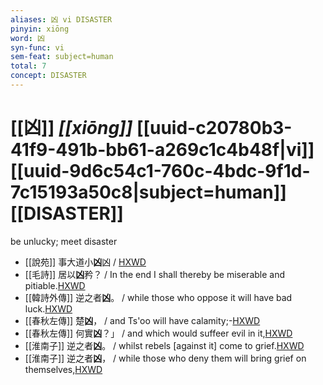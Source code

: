 ```yaml
---
aliases: 凶 vi DISASTER
pinyin: xiōng
word: 凶
syn-func: vi
sem-feat: subject=human
total: 7
concept: DISASTER 
---
```

# [[凶]] *[[xiōng]]*  [[uuid-c20780b3-41f9-491b-bb61-a269c1c4b48f|vi]] [[uuid-9d6c54c1-760c-4bdc-9f1d-7c15193a50c8|subject=human]] [[DISASTER]]
be unlucky; meet disaster
 - [[說苑]] 事大道小**凶**凶 / [HXWD](https://hxwd.org/textview.html?location=CH1a0907_CHANT_016-25a.5)
 - [[毛詩]] 居以**凶**矜？ / In the end I shall thereby be miserable and pitiable.[HXWD](https://hxwd.org/textview.html?location=KR1c0001_tls_022-31a.1)
 - [[韓詩外傳]] 逆之者**凶**。 / while those who oppose it will have bad luck.[HXWD](https://hxwd.org/textview.html?location=KR1c0066_tls_008-31a.16)
 - [[春秋左傳]] 楚**凶**， / and Ts'oo will have calamity;-[HXWD](https://hxwd.org/textview.html?location=KR1e0001_tls_010-275a.14)
 - [[春秋左傳]] 何實**凶**？」 / and which would suffeer evil in it,[HXWD](https://hxwd.org/textview.html?location=KR1e0001_tls_010-275a.4)
 - [[淮南子]] 逆之者**凶**。 / whilst rebels [against it] come to grief.[HXWD](https://hxwd.org/textview.html?location=KR3j0010_tls_006-6a.8)
 - [[淮南子]] 逆之者**凶**， / while those who deny them will bring grief on themselves,[HXWD](https://hxwd.org/textview.html?location=KR3j0010_tls_009-40a.8)
